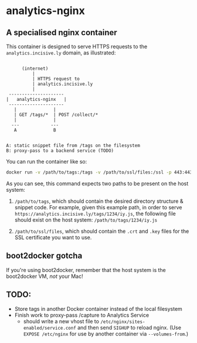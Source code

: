 # analytics-nginx

## A specialised nginx container

This container is designed to serve HTTPS requests to the
`analytics.incisive.ly` domain, as illustrated:

```

      (internet)
          |
          | HTTPS request to
          | analytics.incisive.ly
          |
 ---------------------
|   analytics-nginx   |
 ---------------------
   |              |
   | GET /tags/*  | POST /collect/*
   |              |
  ---            ---
   A              B


A: static snippet file from /tags on the filesystem
B: proxy-pass to a backend service (TODO)

```

You can run the container like so:

```sh
docker run -v /path/to/tags:/tags -v /path/to/ssl/files:/ssl -p 443:443 -d analytics-nginx
```

As you can see, this command expects two paths to be present on the host system:

1. `/path/to/tags`, which should contain the desired directory structure &
snippet code. For example, given this example path, in order to serve
`https://analytics.incisive.ly/tags/1234/iy.js`, the following file should
exist on the host system: `/path/to/tags/1234/iy.js`

2. `/path/to/ssl/files`, which should contain the `.crt` and `.key` files for
the SSL certificate you want to use.

## boot2docker gotcha

If you're using boot2docker, remember that the host system is the boot2docker
VM, *not* your Mac!

## TODO:

- Store tags in another Docker container instead of the local filesystem
- Finish work to proxy-pass /capture to Analytics Service
  - should write a new vhost file to `/etc/nginx/sites-enabled/service.conf`
  and then send `SIGHUP` to reload nginx. (Use `EXPOSE /etc/nginx` for use by
  another container via `--volumes-from`.)
